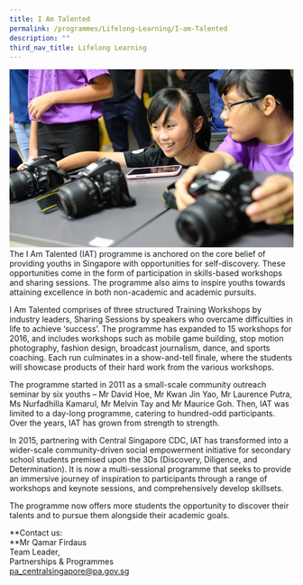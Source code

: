 ```yaml
---
title: I Am Talented
permalink: /programmes/Lifelong-Learning/I-am-Talented
description: ""
third_nav_title: Lifelong Learning
---
```

![I am talented](/images/Programmes/0cc08d44-2957-4866-bd69-e9c10f290d0b_i-am-talented.jpg)
The I Am Talented (IAT) programme is anchored on the core belief of providing youths in Singapore with opportunities for self-discovery. These opportunities come in the form of participation in skills-based workshops and sharing sessions. The programme also aims to inspire youths towards attaining excellence in both non-academic and academic pursuits.

I Am Talented comprises of three structured Training Workshops by industry leaders, Sharing Sessions by speakers who overcame difficulties in life to achieve ‘success’. The programme has expanded to 15 workshops for 2016, and includes workshops such as mobile game building, stop motion photography, fashion design, broadcast journalism, dance, and sports coaching. Each run culminates in a show-and-tell finale, where the students will showcase products of their hard work from the various workshops.

The programme started in 2011 as a small-scale community outreach seminar by six youths – Mr David Hoe, Mr Kwan Jin Yao, Mr Laurence Putra, Ms Nurfadhilla Kamarul, Mr Melvin Tay and Mr Maurice Goh. Then, IAT was limited to a day-long programme, catering to hundred-odd participants. Over the years, IAT has grown from strength to strength.

In 2015, partnering with Central Singapore CDC, IAT has transformed into a wider-scale community-driven social empowerment initiative for secondary school students premised upon the 3Ds (Discovery, Diligence, and Determination). It is now a multi-sessional programme that seeks to provide an immersive journey of inspiration to participants through a range of workshops and keynote sessions, and comprehensively develop skillsets.

The programme now offers more students the opportunity to discover their talents and to pursue them alongside their academic goals.

**Contact us:  
**Mr Qamar Firdaus  
Team Leader,   
Partnerships & Programmes  
[pa\_centralsingapore@pa.gov.sg](mailto:pa_centralsingapore@pa.gov.sg)